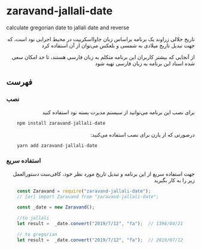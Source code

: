 # zaravand-jallali-date
calculate gregorian date to jallali date and reverse

<p dir="rtl">
تاریخ جلالی زراوند یک برنامه براساس زبان جاوااسکریپت در محیط اجرایی نود است، که جهت تبدیل تاریخ میلادی به شمسی و بلعکس می‌توان از آن استفاده کرد
</p>

<div dir="rtl">
    از آنجایی که بیشتر کاربران این برنامه متکلم به زبان فارسی هستند، تا حد امکان سعی شده اسناد این برنامه به زبان فارسی تهیه شود
</div>

## فهرست


### نصب
<p dir="rtl">
    برای نصب این برنامه می‌توانید از سیستم مدیرت بسته نود استفاده کنید
</p>

```javascript
    npm install zaravand-jallali-date
```

<p dir="rtl">
    درصورتی که از  یارن برای نصب استفاده می‌کنید:
</p>

```javascript
    yarn add zaravand-jallali-date
```

### استفاده سریع

<p dir="rtl">
    جهت استفاده سریع از این برنامه و تبدیل تاریخ مورد نظر خود، کافی‌ست دستورالعمل زیر را به کار بگیرید
</p>

```javascript
    const Zaravand = require("zaravand-jallali-date");
    // [or] import Zaravand from "zaravand-jallali-date";

    const _date = new Zaravand();

    //to jallali
    let result =  _date.convert("2019/7/12", "fa");  // 1398/04/21   

    // to gregorian
    let result =  _date.convert("2019/7/12", "fa");  // 2019/07/12 

```